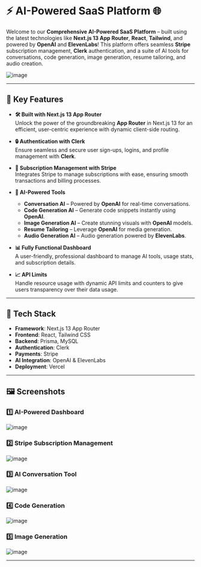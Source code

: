 # ⚡ AI-Powered SaaS Platform 🌐

Welcome to our **Comprehensive AI-Powered SaaS Platform** – built using the latest technologies like **Next.js 13 App Router**, **React**, **Tailwind**, and powered by **OpenAI** and **ElevenLabs**! This platform offers seamless **Stripe** subscription management, **Clerk** authentication, and a suite of AI tools for conversations, code generation, image generation, resume tailoring, and audio creation.

![image](https://github.com/user-attachments/assets/08d2df7b-a317-429a-8191-9b69c5f8c740)


---

## 🚀 Key Features

- **🛠️ Built with Next.js 13 App Router**  
  Unlock the power of the groundbreaking **App Router** in Next.js 13 for an efficient, user-centric experience with dynamic client-side routing.

- **🔒 Authentication with Clerk**  
  Ensure seamless and secure user sign-ups, logins, and profile management with **Clerk**.

- **💸 Subscription Management with Stripe**  
  Integrates Stripe to manage subscriptions with ease, ensuring smooth transactions and billing processes.

- **🤖 AI-Powered Tools**  
  - **Conversation AI** – Powered by **OpenAI** for real-time conversations.
  - **Code Generation AI** – Generate code snippets instantly using **OpenAI**.
  - **Image Generation AI** – Create stunning visuals with **OpenAI** models.
  - **Resume Tailoring** – Leverage **OpenAI** for media generation.
  - **Audio Generation AI** – Audio generation powered by **ElevenLabs**.

- **📊 Fully Functional Dashboard**  
  A user-friendly, professional dashboard to manage AI tools, usage stats, and subscription details.

- **📈 API Limits**  
  Handle resource usage with dynamic API limits and counters to give users transparency over their data usage.

---

## 🧰 Tech Stack

- **Framework**: Next.js 13 App Router
- **Frontend**: React, Tailwind CSS
- **Backend**: Prisma, MySQL
- **Authentication**: Clerk
- **Payments**: Stripe
- **AI Integration**: OpenAI & ElevenLabs
- **Deployment**: Vercel

---

## 🖼️ Screenshots

### 1️⃣ AI-Powered Dashboard  
![image](https://github.com/user-attachments/assets/a5ec6195-052d-47b5-9fc2-cbd7394ee9d1)

### 2️⃣ Stripe Subscription Management  
![image](https://github.com/user-attachments/assets/f4556666-d516-4901-8c89-0bf8b8a79b79)

### 3️⃣ AI Conversation Tool  
![image](https://github.com/user-attachments/assets/e35df2f9-e896-4618-8429-2b5349140988)

### 4️⃣ Code Generation  
![image](https://github.com/user-attachments/assets/9b082fe3-db98-4e08-9e5e-95d52c51b672)

### 5️⃣ Image Generation  
![image](https://github.com/user-attachments/assets/c97bb16d-a536-41e0-a72a-410f04cbeee9)

---



